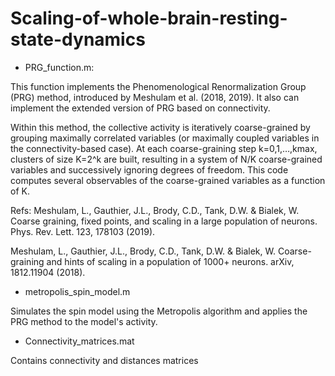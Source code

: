 # Scaling-of-whole-brain-resting-state-dynamics

- PRG_function.m:

This function implements the Phenomenological Renormalization Group
(PRG) method, introduced by Meshulam et al. (2018, 2019). It also can
implement the extended version of PRG based on connectivity.

Within this method, the collective activity is iteratively coarse-grained 
by grouping maximally correlated variables (or maximally coupled variables 
in the connectivity-based case). At each coarse-graining step 
k=0,1,…,kmax, clusters of size K=2^k are built, resulting in a system of 
N/K coarse-grained variables and successively ignoring degrees of
freedom. This code computes several observables of the coarse-grained 
variables as a function of K.   


Refs:
Meshulam, L., Gauthier, J.L., Brody, C.D., Tank, D.W. & Bialek, W. 
Coarse graining, fixed points, and scaling in a large population of neurons. 
Phys. Rev. Lett. 123, 178103 (2019).

Meshulam, L., Gauthier, J.L., Brody, C.D., Tank, D.W. & Bialek, W. 
Coarse-graining and hints of scaling in a population of 1000+ neurons. 
arXiv, 1812.11904 (2018).

- metropolis_spin_model.m

Simulates the spin model using the Metropolis algorithm 
and applies the PRG method to the model's activity.

- Connectivity_matrices.mat

Contains connectivity and distances matrices
